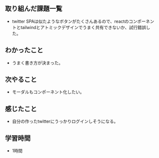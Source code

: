 ## 取り組んだ課題一覧
- twitter SPAは似たようなボタンがたくさんあるので、reactのコンポーネントとtailwindとアトミックデザインでうまく共有できないか、試行錯誤した。    

## わかったこと
- うまく書き方が決まった。

## 次やること
- モーダルもコンポーネント化したい。

## 感じたこと
- 自分の作ったtwitterにうっかりログインしそうになる。

## 学習時間
- 1時間